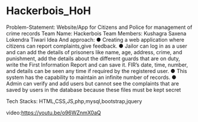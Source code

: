 # Hackerbois_HoH
Problem-Statement: Website/App for Citizens and Police for management of crime 
records
Team Name: Hackerbois
Team Members: Kushagra Saxena
              Lokendra Tiwari
Idea And approach: ● Creating a web application where citizens can report complaints,give
feedback.
● Jailor can log in as a user and can add the details of prisoners like name,
age, address, crime, and punishment, add the details about the different
guards that are on duty, write the First Information Report and can save
it. FIR’s date, time, number, and details can be seen any time if required
by the registered user.
● This system has the capability to maintain an infinite number of records.
● Admin can verify and add users but cannot see the complaints that are
saved by users in the database because these files must be kept secret

Tech Stacks: HTML,CSS,JS,php,mysql,bootstrap,jquery

video:https://youtu.be/o96WZnmX0aQ

